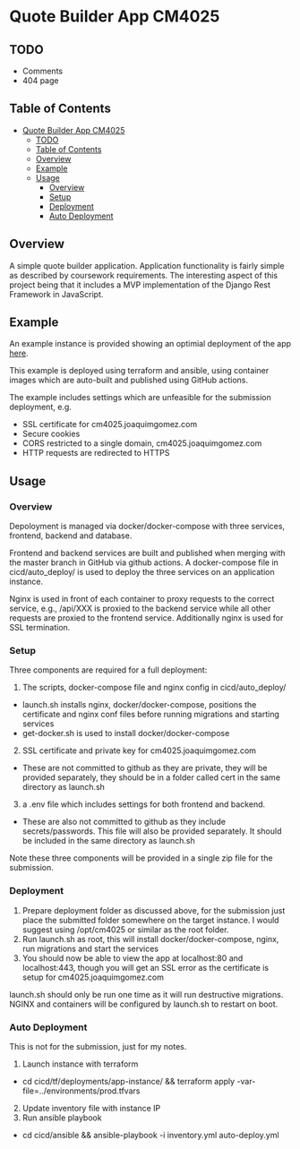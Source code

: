 # Quote Builder App CM4025

## TODO

- Comments
- 404 page

## Table of Contents

- [Quote Builder App CM4025](#quote-builder-app-cm4025)
  - [TODO](#todo)
  - [Table of Contents](#table-of-contents)
  - [Overview](#overview)
  - [Example](#example)
  - [Usage](#usage)
    - [Overview](#overview-1)
    - [Setup](#setup)
    - [Deployment](#deployment)
    - [Auto Deployment](#auto-deployment)

## Overview

A simple quote builder application. Application functionality is fairly simple
as described by coursework requirements. The interesting aspect of this project
being that it includes a MVP implementation of the Django Rest Framework in
JavaScript.

## Example

An example instance is provided showing an optimial deployment of the app
[here](https://cm4025.joaquimgomez.com).

This example is deployed using terraform and ansible, using container images
which are auto-built and published using GitHub actions.

The example includes settings which are unfeasible for the submission deployment, e.g. 

- SSL certificate for cm4025.joaquimgomez.com
- Secure cookies
- CORS restricted to a single domain, cm4025.joaquimgomez.com
- HTTP requests are redirected to HTTPS

## Usage

### Overview

Depoloyment is managed via docker/docker-compose with three services, frontend,
backend and database.

Frontend and backend services are built and published when merging with the
master branch in GitHub via github actions.  A docker-compose file in
cicd/auto_deploy/ is used to deploy the three services on an application
instance.

Nginx is used in front of each container to proxy requests to the correct
service, e.g., /api/XXX is proxied to the backend service while all other
requests are proxied to the frontend service. Additionally nginx is used for
SSL termination.

### Setup

Three components are required for a full deployment:

1. The scripts, docker-compose file and nginx config in cicd/auto_deploy/
  - launch.sh installs nginx, docker/docker-compose, positions the certificate
    and nginx conf files before running migrations and starting services
  - get-docker.sh is used to install docker/docker-compose
2. SSL certificate and private key for cm4025.joaquimgomez.com
  - These are not committed to github as they are private, they will be
    provided separately, they should be in a folder called cert in the same
    directory as launch.sh
3. a .env file which includes settings for both frontend and backend.
  - These are also not committed to github as they include secrets/passwords.
    This file will also be provided separately. It should be included in the
    same directory as launch.sh

Note these three components will be provided in a single zip file for the
submission.

### Deployment

1. Prepare deployment folder as discussed above, for the submission just place the submitted folder somewhere on the target instance. I would suggest using /opt/cm4025 or similar as the root folder.
2. Run launch.sh as root, this will install docker/docker-compose, nginx, run migrations and start the services
3. You should now be able to view the app at localhost:80 and localhost:443, though you will get an SSL error as the certificate is setup for cm4025.joaquimgomez.com

launch.sh should only be run one time as it will run destructive migrations. NGINX and containers will be configured by launch.sh to restart on boot.



### Auto Deployment

This is not for the submission, just for my notes.

1. Launch instance with terraform
  - cd cicd/tf/deployments/app-instance/ && terraform apply -var-file=../environments/prod.tfvars
2. Update inventory file with instance IP
3. Run ansible playbook
  - cd cicd/ansible && ansible-playbook -i inventory.yml auto-deploy.yml
